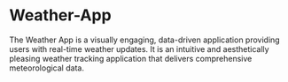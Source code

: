 # Weather-App
The Weather App is a visually engaging, data-driven application providing users with real-time weather updates. It is an intuitive and aesthetically pleasing weather tracking application that delivers comprehensive meteorological data. 

